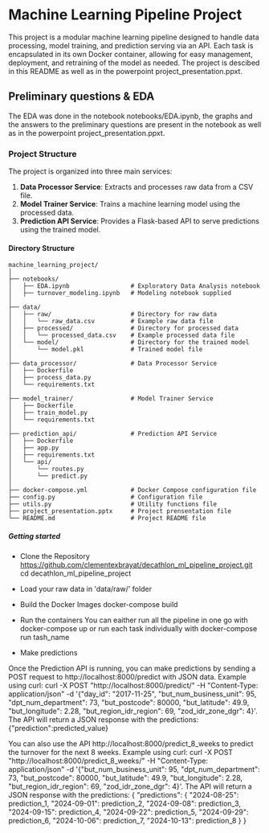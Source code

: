 # Machine Learning Pipeline Project

This project is a modular machine learning pipeline designed to handle data processing, model training, and prediction serving via an API. Each task is encapsulated in its own Docker container, allowing for easy management, deployment, and retraining of the model as needed.
The project is descibed in this README as well as in the powerpoint project_presentation.ppxt. 

## Preliminary questions & EDA

The EDA was done in the notebook notebooks/EDA.ipynb, the graphs and the answers to the preliminary questions are present in the notebook as well as in the powerpoint project_presentation.ppxt. 

### Project Structure

The project is organized into three main services:

1. **Data Processor Service**: Extracts and processes raw data from a CSV file.
2. **Model Trainer Service**: Trains a machine learning model using the processed data.
3. **Prediction API Service**: Provides a Flask-based API to serve predictions using the trained model.

#### Directory Structure

```plaintext
machine_learning_project/
│
├── notebooks/
│   ├── EDA.ipynb                 # Exploratory Data Analysis notebook
│   ├── turnover_modeling.ipynb   # Modeling notebook supplied
│
├── data/
│   ├── raw/                      # Directory for raw data
│   │   └── raw_data.csv          # Example raw data file
│   ├── processed/                # Directory for processed data
│   │   └── processed_data.csv    # Example processed data file
│   └── model/                    # Directory for the trained model
│       └── model.pkl             # Trained model file
│
├── data_processor/               # Data Processor Service
│   ├── Dockerfile
│   ├── process_data.py
│   └── requirements.txt
│
├── model_trainer/                # Model Trainer Service
│   ├── Dockerfile
│   ├── train_model.py
│   └── requirements.txt
│
├── prediction_api/               # Prediction API Service
│   ├── Dockerfile
│   ├── app.py
│   ├── requirements.txt
│   └── api/
│       └── routes.py
│       └── predict.py
│
├── docker-compose.yml            # Docker Compose configuration file
├── config.py                     # Configuration file
├── utils.py                      # Utility functions file
├── project_presentation.pptx     # Project prensentation file
└── README.md                     # Project README file
```

##### Getting started

- Clone the Repository
https://github.com/clementexbrayat/decathlon_ml_pipeline_project.git
cd decathlon_ml_pipeline_project

- Load your raw data in 'data/raw/' folder

- Build the Docker Images
docker-compose build

- Run the containers
You can eaither run all the pipeline in one go with docker-compose up or run each task individually with docker-compose run tash_name

- Make predictions

Once the Prediction API is running, you can make predictions by sending a POST request to http://localhost:8000/predict with JSON data. Example using curl:
curl -X POST "http://localhost:8000/predict/" 
-H "Content-Type: application/json" 
-d '{"day_id": "2017-11-25", "but_num_business_unit": 95, "dpt_num_department": 73, "but_postcode": 80000, "but_latitude": 49.9, "but_longitude": 2.28, "but_region_idr_region": 69, "zod_idr_zone_dgr": 4}'. 
The API will return a JSON response with the predictions: {"prediction":predicted_value}

You can also use the API http://localhost:8000/predict_8_weeks to predict the turnover for the next 8 weeks. Example using curl:
curl -X POST "http://localhost:8000/predict_8_weeks/" 
-H "Content-Type: application/json" 
-d '{"but_num_business_unit": 95, "dpt_num_department": 73, "but_postcode": 80000, "but_latitude": 49.9, "but_longitude": 2.28, "but_region_idr_region": 69, "zod_idr_zone_dgr": 4}'. 
The API will return a JSON response with the predictions: {
  "predictions": {
    "2024-08-25": prediction_1,
    "2024-09-01": prediction_2,
    "2024-09-08": prediction_3,
    "2024-09-15": prediction_4,
    "2024-09-22": prediction_5,
    "2024-09-29": prediction_6,
    "2024-10-06": prediction_7,
    "2024-10-13": prediction_8
  }
}

